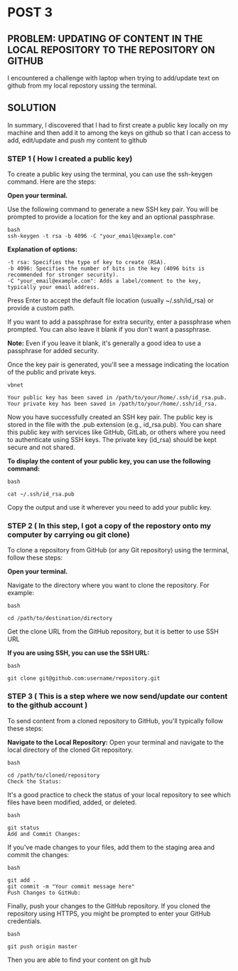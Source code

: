 # **POST 3**

## **PROBLEM: UPDATING OF CONTENT IN THE LOCAL REPOSITORY TO THE REPOSITORY ON GITHUB**
I encountered a challenge with laptop when trying to add/update text on github from my local repostory  ussing the terminal.

## SOLUTION
  	
In summary, l discovered that l had to first create a public key locally on my machine and then add it to among the keys on github so that l can access to add, edit/update and push my content to github 


### STEP 1 ( How l created a public key)


To create a public key using the terminal, you can use the ssh-keygen command. Here are the steps:

**Open your terminal.**

Use the following command to generate a new SSH key pair. You will be prompted to provide a location for the key and an optional passphrase.

	bash
	ssh-keygen -t rsa -b 4096 -C "your_email@example.com"

**Explanation of options:**

	-t rsa: Specifies the type of key to create (RSA).
	-b 4096: Specifies the number of bits in the key (4096 bits is recommended for stronger security).
	-C "your_email@example.com": Adds a label/comment to the key, typically your email address.
Press Enter to accept the default file location (usually ~/.ssh/id_rsa) or provide a custom path.

If you want to add a passphrase for extra security, enter a passphrase when prompted. You can also leave it blank if you don't want a passphrase.

**Note:** Even if you leave it blank, it's generally a good idea to use a passphrase for added security.

Once the key pair is generated, you'll see a message indicating the location of the public and private keys.

	vbnet
	
	Your public key has been saved in /path/to/your/home/.ssh/id_rsa.pub.
	Your private key has been saved in /path/to/your/home/.ssh/id_rsa.

Now you have successfully created an SSH key pair. The public key is stored in the file with the .pub extension (e.g., id_rsa.pub). You can share this public key with services like GitHub, GitLab, or others where you need to authenticate using SSH keys. The private key (id_rsa) should be kept secure and not shared.

**To display the content of your public key, you can use the following command:**

	bash
	
	cat ~/.ssh/id_rsa.pub
Copy the output and use it wherever you need to add your public key.


### **STEP 2 ( In this step, l got a copy of the repostory onto my computer by carrying ou git clone)**


To clone a repository from GitHub (or any Git repository) using the terminal, follow these steps:

**Open your terminal.**

Navigate to the directory where you want to clone the repository. For example:

	bash
	
	cd /path/to/destination/directory
Get the clone URL from the GitHub repository, but it is better to use SSH URL

**If you are using SSH, you can use the SSH URL:**

	bash
	
	git clone git@github.com:username/repository.git
 
 ### **STEP 3 ( This is a step where we now send/update our content to the github account )**

 To send content from a cloned repository to GitHub, you'll typically follow these steps:

**Navigate to the Local Repository:**
Open your terminal and navigate to the local directory of the cloned Git repository.

	bash
	
	cd /path/to/cloned/repository
	Check the Status:
It's a good practice to check the status of your local repository to see which files have been modified, added, or deleted.

	bash
	
	git status
	Add and Commit Changes:
If you've made changes to your files, add them to the staging area and commit the changes:

	bash
	
	git add .
	git commit -m "Your commit message here"
	Push Changes to GitHub:

Finally, push your changes to the GitHub repository. If you cloned the repository using HTTPS, you might be prompted to enter your GitHub credentials.

	bash

	git push origin master
 Then you are able to find your content on git hub
	 
	
